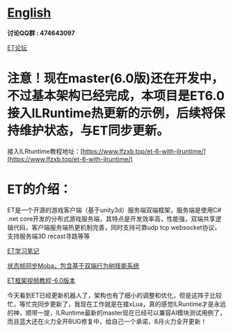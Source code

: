 # [English](https://github.com/egametang/Egametang/blob/master/README-EN.md) 

__讨论QQ群 : 474643097__  

[ET论坛](https://et-framework.cn)  

# 注意！现在master(6.0版)还在开发中，不过基本架构已经完成，本项目是ET6.0接入ILRuntime热更新的示例，后续将保持维护状态，与ET同步更新。

接入ILRtuntime教程地址：[https://www.lfzxb.top/et-6-with-ilruntime/](https://www.lfzxb.top/et-6-with-ilruntime/)

# ET的介绍：
ET是一个开源的游戏客户端（基于unity3d）服务端双端框架，服务端是使用C# .net core开发的分布式游戏服务端，其特点是开发效率高，性能强，双端共享逻辑代码，客户端服务端热更机制完善，同时支持可靠udp tcp websocket协议，支持服务端3D recast寻路等等

[ET学习笔记](https://www.lfzxb.top/)

[状态帧同步Moba，包含基于双端行为树技能系统](https://gitee.com/NKG_admin/NKGMobaBasedOnET)

[ET框架视频教程-6.0版本](https://space.bilibili.com/33595745/favlist?fid=759596845&ftype=create)

今天看到ET已经更新机器人了，架构也有了细小的调整和优化，但是这阵子比较忙，等忙完同步更新了，我现在工作就是在接xLua，真的感觉ILRuntime才是永远的神，顺带一提，ILRuntime最新的master现在已经可以兼容AI模块测试用例了，而且蓝大还在火力全开BUG修复中，给自己一个承诺，8月火力全开更新！
